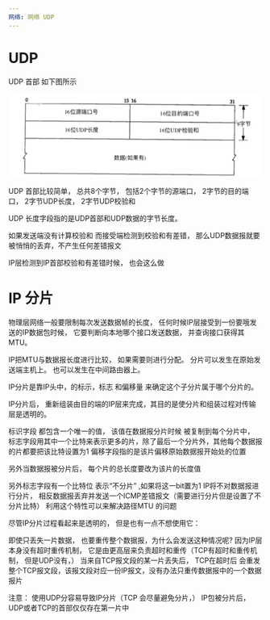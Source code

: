 ```yaml
---
网络: 网络 UDP
---
```


# UDP 

UDP 首部 如下图所示

![](../../.gitbook/assets/udp.png)

UDP 首部比较简单， 总共8个字节， 包括2个字节的源端口， 2字节的目的端口， 2字节UDP长度， 2字节UDP校验和

UDP 长度字段指的是UDP首部和UDP数据的字节长度。

如果发送端没有计算校验和 而接受端检测到校验和有差错， 那么UDP数据报就要被悄悄的丢弃，不产生任何差错报文

IP层检测到IP首部校验和有差错时候， 也会这么做

# IP 分片

物理层网络一般要限制每次发送数据帧的长度， 任何时候IP层接受到一份要哦发送的IP数据包时候， 它要判断向本地哪个接口发送数据， 并查询接口获得其MTU。

IP把MTU与数据报长度进行比较， 如果需要则进行分配。 分片可以发生在原始发送端主机上。 也可以发生在中间路由器上。

IP分片是靠IP头中，的标示，标志 和偏移量 来确定这个子分片属于哪个分片的。

IP分片后， 重新组装由目的端的IP层来完成，其目的是使分片和组装过程对传输层是透明的。

标识字段 都包含一个唯一的值， 该值在数据报分片时候 被复制到每个分片中， 
标志字段用其中一个比特来表示更多的片，除了最后一个分片外，其他每个数据报的片都要把该比特设置为1
偏移字段指的是该片偏移原始数据报开始处的位置

另外当数据报被分片后， 每个片的总长度要改为该片的长度值

另外标志字段有一个比特位 表示“不分片” ,如果将这一bit置为1  IP将不对数据报进行分片， 相反数据报丢弃并发送一个ICMP差错报文（需要进行分片但是设置了不分片比特） 利用这个特性可以来解决路径MTU 的问题


尽管IP分片过程看起来是透明的， 但是也有一点不想使用它：

即使只丢失一片数据， 也要重传整个数据报，为什么会发送这种情况呢? 因为IP层本身没有超时重传机制， 它是由更高层来负责超时和重传（TCP有超时和重传机制， 但是UDP没有，） 当来自TCP报文段的某一片丢失后， TCP在超时后 会重发整个TCP报文段，该报文段对应一份IP报文，没有办法只重传数据报中的一个数据报片

注意： 使用UDP分容易导致IP分片（TCP 会尽量避免分片，） IP包被分片后， UDP或者TCP的首部仅仅存在第一片中




































